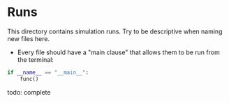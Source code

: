 # Runs
This directory contains simulation runs.
Try to be descriptive when naming new files here.

- Every file should have a "main clause" that allows them to be run from the terminal:
```python
if __name__ == "__main__":
    func()
```

todo: complete